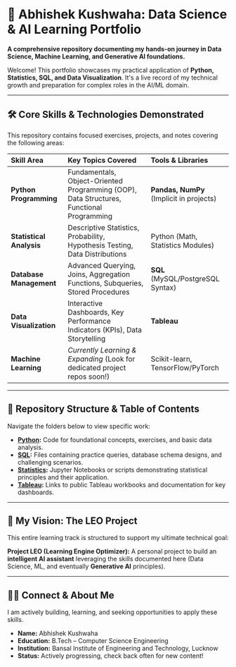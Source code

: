 # 🚀 Abhishek Kushwaha: Data Science & AI Learning Portfolio

**A comprehensive repository documenting my hands-on journey in Data Science, Machine Learning, and Generative AI foundations.**

Welcome! This portfolio showcases my practical application of **Python, Statistics, SQL, and Data Visualization**. It's a live record of my technical growth and preparation for complex roles in the AI/ML domain.

---

## 🛠️ Core Skills & Technologies Demonstrated

This repository contains focused exercises, projects, and notes covering the following areas:

| Skill Area | Key Topics Covered | Tools & Libraries |
| :--- | :--- | :--- |
| **Python Programming** | Fundamentals, Object-Oriented Programming (OOP), Data Structures, Functional Programming | **Pandas, NumPy** (Implicit in projects) |
| **Statistical Analysis** | Descriptive Statistics, Probability, Hypothesis Testing, Data Distributions | Python (Math, Statistics Modules) |
| **Database Management** | Advanced Querying, Joins, Aggregation Functions, Subqueries, Stored Procedures | **SQL** (MySQL/PostgreSQL Syntax) |
| **Data Visualization** | Interactive Dashboards, Key Performance Indicators (KPIs), Data Storytelling | **Tableau** |
| **Machine Learning** | *Currently Learning & Expanding* (Look for dedicated project repos soon!) | Scikit-learn, TensorFlow/PyTorch |

---

## 📁 Repository Structure & Table of Contents

Navigate the folders below to view specific work:

* **[Python](./Python):** Code for foundational concepts, exercises, and basic data analysis.
* **[SQL](./SQL):** Files containing practice queries, database schema designs, and challenging scenarios.
* **[Statistics](./Statistics):** Jupyter Notebooks or scripts demonstrating statistical principles and their application.
* **[Tableau](./Tableau):** Links to public Tableau workbooks and documentation for key dashboards.

---

## 🎯 My Vision: The LEO Project

This entire learning track is structured to support my ultimate technical goal:

**Project LEO (Learning Engine Optimizer):** A personal project to build an **intelligent AI assistant** leveraging the skills documented here (Data Science, ML, and eventually **Generative AI** principles).

---

## 👨‍💻 Connect & About Me

I am actively building, learning, and seeking opportunities to apply these skills.

* **Name:** Abhishek Kushwaha 
* **Education:** B.Tech – Computer Science Engineering
* **Institution:** Bansal Institute of Engineering and Technology, Lucknow
* **Status:** Actively progressing, check back often for new content!
